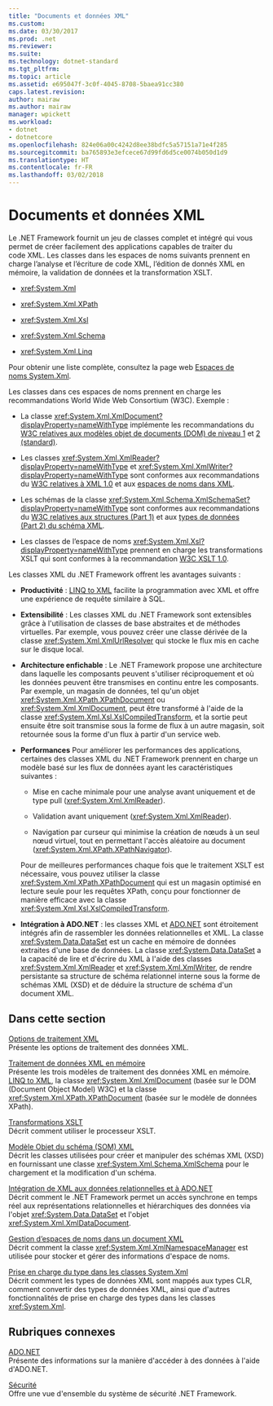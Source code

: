 ```yaml
---
title: "Documents et données XML"
ms.custom: 
ms.date: 03/30/2017
ms.prod: .net
ms.reviewer: 
ms.suite: 
ms.technology: dotnet-standard
ms.tgt_pltfrm: 
ms.topic: article
ms.assetid: e695047f-3c0f-4045-8708-5baea91cc380
caps.latest.revision: 
author: mairaw
ms.author: mairaw
manager: wpickett
ms.workload:
- dotnet
- dotnetcore
ms.openlocfilehash: 824e06a00c4242d8ee38bdfc5a57151a71e4f285
ms.sourcegitcommit: ba765893e3efcece67d99fd6d5ce0074b050d1d9
ms.translationtype: HT
ms.contentlocale: fr-FR
ms.lasthandoff: 03/02/2018
---
```

# <a name="xml-documents-and-data"></a>Documents et données XML
Le .NET Framework fournit un jeu de classes complet et intégré qui vous permet de créer facilement des applications capables de traiter du code XML. Les classes dans les espaces de noms suivants prennent en charge l’analyse et l’écriture de code XML, l’édition de donnés XML en mémoire, la validation de données et la transformation XSLT.  
  
-   <xref:System.Xml>  
  
-   <xref:System.Xml.XPath>  
  
-   <xref:System.Xml.Xsl>  
  
-   <xref:System.Xml.Schema>  
  
-   <xref:System.Xml.Linq>  
  
 Pour obtenir une liste complète, consultez la page web [Espaces de noms System.Xml](http://msdn.microsoft.com/library/gg145036.aspx).  
  
 Les classes dans ces espaces de noms prennent en charge les recommandations World Wide Web Consortium (W3C). Exemple :  
  
-   La classe <xref:System.Xml.XmlDocument?displayProperty=nameWithType> implémente les recommandations du [W3C relatives aux modèles objet de documents (DOM) de niveau 1](http://www.w3.org/TR/REC-DOM-Level-1/) et [2 (standard)](http://www.w3.org/TR/DOM-Level-2-Core/).  
  
-   Les classes <xref:System.Xml.XmlReader?displayProperty=nameWithType> et <xref:System.Xml.XmlWriter?displayProperty=nameWithType> sont conformes aux recommandations du [W3C relatives à XML 1.0](http://www.w3.org/TR/2006/REC-xml-20060816/) et aux [espaces de noms dans XML](http://www.w3.org/TR/REC-xml-names/).  
  
-   Les schémas de la classe <xref:System.Xml.Schema.XmlSchemaSet?displayProperty=nameWithType> sont conformes aux recommandations du [W3C relatives aux structures (Part 1)](http://www.w3.org/TR/xmlschema-1/) et aux [types de données (Part 2) du schéma XML](http://www.w3.org/TR/xmlschema-2/).  
  
-   Les classes de l’espace de noms <xref:System.Xml.Xsl?displayProperty=nameWithType> prennent en charge les transformations XSLT qui sont conformes à la recommandation [W3C XSLT 1.0](http://www.w3.org/TR/xslt).  
  
 Les classes XML du .NET Framework offrent les avantages suivants :  
  
-   **Productivité** : [LINQ to XML](http://msdn.microsoft.com/library/f0fe21e9-ee43-4a55-b91a-0800e5782c13) facilite la programmation avec XML et offre une expérience de requête similaire à SQL.  
  
-   **Extensibilité** : Les classes XML du .NET Framework sont extensibles grâce à l'utilisation de classes de base abstraites et de méthodes virtuelles. Par exemple, vous pouvez créer une classe dérivée de la classe <xref:System.Xml.XmlUrlResolver> qui stocke le flux mis en cache sur le disque local.  
  
-   **Architecture enfichable** : Le .NET Framework propose une architecture dans laquelle les composants peuvent s'utiliser réciproquement et où les données peuvent être transmises en continu entre les composants. Par exemple, un magasin de données, tel qu'un objet <xref:System.Xml.XPath.XPathDocument> ou <xref:System.Xml.XmlDocument>, peut être transformé à l'aide de la classe <xref:System.Xml.Xsl.XslCompiledTransform>, et la sortie peut ensuite être soit transmise sous la forme de flux à un autre magasin, soit retournée sous la forme d'un flux à partir d'un service web.  
  
-   **Performances** Pour améliorer les performances des applications, certaines des classes XML du .NET Framework prennent en charge un modèle basé sur les flux de données ayant les caractéristiques suivantes :  
  
    -   Mise en cache minimale pour une analyse avant uniquement et de type pull (<xref:System.Xml.XmlReader>).  
  
    -   Validation avant uniquement (<xref:System.Xml.XmlReader>).  
  
    -   Navigation par curseur qui minimise la création de nœuds à un seul nœud virtuel, tout en permettant l'accès aléatoire au document (<xref:System.Xml.XPath.XPathNavigator>).  
  
     Pour de meilleures performances chaque fois que le traitement XSLT est nécessaire, vous pouvez utiliser la classe <xref:System.Xml.XPath.XPathDocument> qui est un magasin optimisé en lecture seule pour les requêtes XPath, conçu pour fonctionner de manière efficace avec la classe <xref:System.Xml.Xsl.XslCompiledTransform>.  
  
-   **Intégration à ADO.NET** : les classes XML et [ADO.NET](../../../../docs/framework/data/adonet/index.md) sont étroitement intégrés afin de rassembler les données relationnelles et XML. La classe <xref:System.Data.DataSet> est un cache en mémoire de données extraites d'une base de données. La classe <xref:System.Data.DataSet> a la capacité de lire et d'écrire du XML à l'aide des classes <xref:System.Xml.XmlReader> et <xref:System.Xml.XmlWriter>, de rendre persistante sa structure de schéma relationnel interne sous la forme de schémas XML (XSD) et de déduire la structure de schéma d'un document XML.  
  
## <a name="in-this-section"></a>Dans cette section  
 [Options de traitement XML](../../../../docs/standard/data/xml/xml-processing-options.md)  
 Présente les options de traitement des données XML.  
  
 [Traitement de données XML en mémoire](../../../../docs/standard/data/xml/processing-xml-data-in-memory.md)  
 Présente les trois modèles de traitement des données XML en mémoire. [LINQ to XML](http://msdn.microsoft.com/library/f0fe21e9-ee43-4a55-b91a-0800e5782c13), la classe <xref:System.Xml.XmlDocument> (basée sur le DOM (Document Object Model) W3C) et la classe <xref:System.Xml.XPath.XPathDocument> (basée sur le modèle de données XPath).  
  
 [Transformations XSLT](../../../../docs/standard/data/xml/xslt-transformations.md)  
 Décrit comment utiliser le processeur XSLT.  
  
 [Modèle Objet du schéma (SOM) XML](../../../../docs/standard/data/xml/xml-schema-object-model-som.md)  
 Décrit les classes utilisées pour créer et manipuler des schémas XML (XSD) en fournissant une classe <xref:System.Xml.Schema.XmlSchema> pour le chargement et la modification d'un schéma.  
  
 [Intégration de XML aux données relationnelles et à ADO.NET](../../../../docs/standard/data/xml/xml-integration-with-relational-data-and-adonet.md)  
 Décrit comment le .NET Framework permet un accès synchrone en temps réel aux représentations relationnelles et hiérarchiques des données via l'objet <xref:System.Data.DataSet> et l'objet <xref:System.Xml.XmlDataDocument>.  
  
 [Gestion d’espaces de noms dans un document XML](../../../../docs/standard/data/xml/managing-namespaces-in-an-xml-document.md)  
 Décrit comment la classe <xref:System.Xml.XmlNamespaceManager> est utilisée pour stocker et gérer des informations d'espace de noms.  
  
 [Prise en charge du type dans les classes System.Xml](../../../../docs/standard/data/xml/type-support-in-the-system-xml-classes.md)  
 Décrit comment les types de données XML sont mappés aux types CLR, comment convertir des types de données XML, ainsi que d'autres fonctionnalités de prise en charge des types dans les classes <xref:System.Xml>.  
  
## <a name="related-sections"></a>Rubriques connexes  
 [ADO.NET](../../../../docs/framework/data/adonet/index.md)  
 Présente des informations sur la manière d'accéder à des données à l'aide d'ADO.NET.  
  
 [Sécurité](../../../../docs/standard/security/index.md)  
 Offre une vue d'ensemble du système de sécurité .NET Framework.  
  